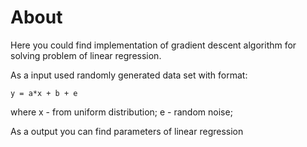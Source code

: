 # About

Here you could find implementation of gradient descent algorithm for solving problem of linear regression.

As a input used randomly generated data set with format:
```
y = a*x + b + e
```
where x - from uniform distribution;
      e - random noise;

As a output you can find parameters of linear regression